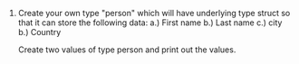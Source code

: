 
1. Create your own type "person" which will have underlying type struct so that it can store the following data:
	a.) First name
	b.) Last name
	c.) city
	b.) Country

   Create two values of type person and print out the values.	
